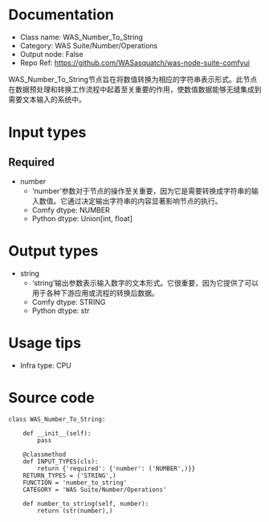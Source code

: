 # Documentation
- Class name: WAS_Number_To_String
- Category: WAS Suite/Number/Operations
- Output node: False
- Repo Ref: https://github.com/WASasquatch/was-node-suite-comfyui

WAS_Number_To_String节点旨在将数值转换为相应的字符串表示形式。此节点在数据预处理和转换工作流程中起着至关重要的作用，使数值数据能够无缝集成到需要文本输入的系统中。

# Input types
## Required
- number
    - ‘number’参数对于节点的操作至关重要，因为它是需要转换成字符串的输入数值。它通过决定输出字符串的内容显著影响节点的执行。
    - Comfy dtype: NUMBER
    - Python dtype: Union[int, float]

# Output types
- string
    - ‘string’输出参数表示输入数字的文本形式。它很重要，因为它提供了可以用于各种下游应用或流程的转换后数据。
    - Comfy dtype: STRING
    - Python dtype: str

# Usage tips
- Infra type: CPU

# Source code
```
class WAS_Number_To_String:

    def __init__(self):
        pass

    @classmethod
    def INPUT_TYPES(cls):
        return {'required': {'number': ('NUMBER',)}}
    RETURN_TYPES = ('STRING',)
    FUNCTION = 'number_to_string'
    CATEGORY = 'WAS Suite/Number/Operations'

    def number_to_string(self, number):
        return (str(number),)
```